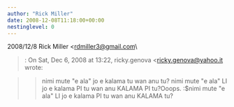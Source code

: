 ```yaml
---
author: "Rick Miller"
date: 2008-12-08T11:18:00+00:00
nestinglevel: 0
---
```

2008/12/8 Rick Miller <[rdmiller3@gmail.com](mailto://rdmiller3@gmail.com)\
>:
> On Sat, Dec 6, 2008 at 13:22, ricky.genova <[ricky.genova@yahoo.it](mailto://ricky.genova@yahoo.it)\
> wrote:

>> nimi mute "e ala" jo e kalama tu wan anu tu?
>> nimi mute "e ala" LI jo e kalama PI tu wan anu KALAMA PI tu?Ooops. :$nimi mute "e ala" LI jo e kalama PI tu wan anu KALAMA tu?